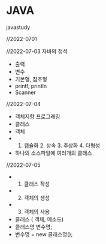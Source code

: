 # JAVA
javastudy


//2022-0701


//2022-07-03
자바의 정석
- 출력
- 변수
- 기본형, 참조형
- printf, println
- Scanner


//2022-07-04
- 객체지향 프로그래밍
- 클래스
- 객체
- 1. 캡슐화 2. 상속 3. 추상화 4. 다형성
- 하나의 소스파일에 여러개의 클래스


//2022-07-05
- 1. 클래스 작성
- 2. 객체의 생성
- 3. 객체의 사용
- 클래스 ( 객체, 메소드)
- 클래스명 변수명;
- 변수명 = new 클래스명();
